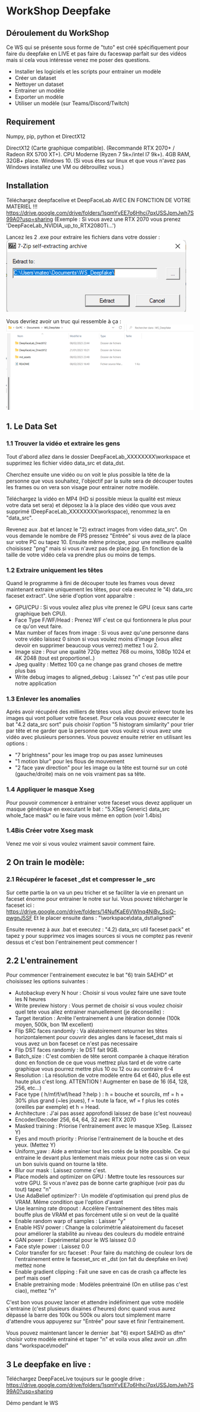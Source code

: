 # WorkShop Deepfake
## Déroulement du WorkShop

Ce WS qui se présente sous forme de "tuto" est créé spécifiquement pour faire du deepfake en LIVE et pas faire du faceswap parfait sur des vidéos mais si cela vous intéresse venez me poser des questions.

- Installer les logiciels et les scripts pour entrainer un modèle
- Créer un dataset
- Nettoyer un dataset 
- Entrainer un modèle
- Exporter un modèle
- Utiliser un modèle (sur Teams/Discord/Twitch)

## Requirement
Numpy, pip, python et DirectX12

DirectX12 (Carte graphique compatible).
(Recommandé RTX 2070+ / Radeon RX 5700 XT+).
CPU Moderne (Ryzen 7 5k+/intel I7 9k+).
4GB RAM, 32GB+ place.
Windows 10.
(Si vous êtes sur linux et que vous n'avez pas Windows installez une VM ou débrouillez vous.)

## Installation

Téléchargez deepfacelive et DeepFaceLab AVEC EN FONCTION DE VOTRE MATERIEL !!!
https://drive.google.com/drive/folders/1sqmYvEE7o6Hhci7qxUSSJpmJwh7S99A0?usp=sharing
(Exemple : Si vous avez une RTX 2070 vous prenez 'DeepFaceLab_NVIDIA_up_to_RTX2080Ti...')

Lancez les 2 .exe pour extraire les fichiers dans votre dossier :
![](md_assets/Install.png)

Vous devriez avoir un truc qui ressemble à ça :
![](md_assets/Directory.png)

## 1. Le Data Set  

### 1.1 Trouver la vidéo et extraire les gens

Tout d'abord allez dans le dossier DeepFaceLab_XXXXXXXX\workspace et supprimez les fichier vidéo data_src et data_dst.

Cherchez ensuite une vidéo ou on voit le plus possible la tête de la personne que vous souhaitez,
l'objectif par la suite sera de découper toutes les frames ou on vera son visage pour entrainer notre modèle.

Téléchargez la vidéo en MP4 (HD si possible mieux la qualité est mieux votre data set sera) et déposez la à la place des vidéo que vous avez supprimé (DeepFaceLab_XXXXXXXX\workspace), renommez la en "data_src".

Revenez aux .bat et lancez le "2) extract images from video data_src".
On vous demande le nombre de FPS pressez "Entrée" si vous avez de la place sur votre PC ou tapez 10.
Ensuite même principe, pour une meilleure qualité choisissez "png" mais si vous n'avez pas de place jpg.
En fonction de la taille de votre vidéo cela va prendre plus ou moins de temps.

### 1.2 Extraire uniquement les têtes

Quand le programme à fini de découper toute les frames vous devez maintenant extraire uniquement les têtes, pour cela executez le "4) data_src faceset extract".
Une série d'option vont apparaître :
- GPU/CPU :  Si vous voulez allez plus vite prenez le GPU (ceux sans carte graphique beh CPU).
- Face Type F/WF/Head : Prenez WF c'est ce qui fontionnera le plus pour ce qu'on veut faire.
- Max number of faces from image : Si vous avez qu'une personne dans votre vidéo laissez 0 sinon si vous voulez moins d'image (vous allez devoir en supprimer beaucoup vous verrez) mettez 1 ou 2.
- Image size : Pour une qualité 720p mettez 768 ou moins, 1080p 1024 et 4K 2048 (tout est proportionel..)
- Jpeg quality : Mettez 100 ça ne change pas grand choses de mettre plus bas
- Write debug images to aligned_debug : Laissez "n" c'est pas utile pour notre application

### 1.3 Enlever les anomalies

Après avoir récupéré des milliers de têtes vous allez devoir enlever toute les images qui vont polluer votre faceset.
Pour cela vous pouvez executer le bat "4.2 data_src sort" puis choisir l'option "5 histogram similarity" pour trier par tête et ne garder que la personne que vous voulez si vous avez une vidéo avec plusieurs personnes.
Vous pouvez ensuite retrier en utilisant les options : 
- "7 brightness" pour les image trop ou pas assez lumineuses
- "1 motion blur" pour les flous de mouvement
- "2 face yaw direction" pour les image ou la tête est tourné sur un coté (gauche/droite) mais on ne vois vraiment pas sa tête.

### 1.4 Appliquer le masque Xseg

Pour pouvoir commencer à entrainer votre faceset vous devez appliquer un masque générique en executant le bat :
"5.XSeg Generic) data_src whole_face mask" ou le faire vous même en option (voir 1.4bis)

### 1.4Bis Créer votre Xseg mask

Venez me voir si vous voulez vraiment savoir comment faire.

## 2 On train le modèle:

### 2.1 Récupérer le faceset _dst et compresser le _src

Sur cette partie la on va un peu tricher et se faciliter la vie en prenant un faceset énorme pour entrainer le notre sur lui. 
Vous pouvez télécharger le faceset ici :
https://drive.google.com/drive/folders/14NufKaE6VWlnq4NiBv_SsiQ-pwgnJ5SF
Et le placer ensuite dans : "\workspace\data_dst\aligned"

Ensuite revenez à aux .bat et executez : "4.2) data_src util faceset pack" et tapez y pour supprimez vos images sources si vous ne comptez pas revenir dessus et c'est bon l'entrainement peut commencer !

## 2.2 L'entrainement

Pour commencer l'entrainement executez le bat "6) train SAEHD" et choisissez les options suivantes :
- Autobackup every N hour : Choisir si vous voulez faire une save toute les N heures
- Write preview history : Vous permet de choisir si vous voulez choisir quel tete vous allez entrainer manuellement (je déconseille) :
- Target iteration : Arrête l'entrainement à une itération donnée (100k moyen, 500k, bon 1M excellent)
- Flip SRC faces randomly : Va aléatoirement retourner les têtes horizontalement pour couvrir des angles dans le faceset_dst mais si vous avez un bon faceset ce n'est pas necessaire
- Flip DST faces randomly : le DST fait 9GB.
- Batch_size : C'est combien de tête seront comparée à chaque itération donc en fonction de ce que vous mettrez plus tard et de votre carte graphique vous pourrez mettre plus 10 ou 12 ou au contraire 6-4
- Resolution : La résolution de votre modèle entre 64 et 640, plus elle est haute plus c'est long. ATTENTION ! Augmenter en base de 16 (64, 128, 256, etc...)
- Face type ( h/mf/f/wf/head ?:help ) : h = bouche et sourcils, mf = h + 30% plus grand (~les joues), f = toute la face, wf = f plus les cotés (oreilles par exemple) et h = Head.
- Architecture : J'ai pas assez approfondi laissez de base (c'est nouveau)
- Encoder/Decoder 256, 64, 64, 32 avec RTX 2070
- Masked training : Priorise l'entrainement avec le masque XSeg. (Laissez Y)
- Eyes and mouth priority : Priorise l'entrainement de la bouche et des yeux. (Mettez Y)
- Uniform_yaw : Aide a entrainer tout les cotés de la tête possible. Ce qui entraine le devant plus lentement mais mieux pour notre cas si on veux un bon suivis quand on tourne la tête.
- Blur our mask : Laissez comme c'est.
- Place models and optimizer on GPU : Mettre toute les ressources sur votre GPU. Si vous n'avez pas de bonne carte graphique (voir pas du tout) tapez "n"
- Use AdaBelief optimizer? : Un modèle d'optimisation qui prend plus de VRAM. Même condition que l'option d'avant
- Use learning rate dropout : Accélère l'entrainement des têtes mais bouffe plus de VRAM et pas forcément utile si on veut de la qualité 
- Enable random warp of samples : Laisser "y"
- Enable HSV power : Change la colorimétrie aléatoirement du faceset pour améliorer la stabilité au niveau des couleurs du modèle entrainé
- GAN power : Expérimental pour le WS laissez 0.0
- Face style power : Laissez 0.0
- Color transfer for src faceset : Pour faire du matching de couleur lors de l'entrainement entre le faceset_src et _dst (on fait du deepfake en live) mettez none
- Enable gradient clipping : Fait une save en cas de crash ça affecte les perf mais osef
- Enable pretraining mode : Modèles préentrainé (On en utilise pas c'est ciao), mettez "n"

C'est bon vous pouvez lancer et attendre indéfiniment que votre modèle s'entraine (c'est plusieurs dixaines d'heures) donc quand vous aurez dépassé la barre des 100k ou 500k ou alors tout simplement marre d'attendre vous appuyerez sur "Entrée" pour save et finir l'entrainement.

Vous pouvez maintenant lancer le dernier .bat "6) export SAEHD as dfm" choisir votre modèle entrainé et taper "n" et voila vous allez avoir un .dfm dans "workspace\model"

## 3 Le deepfake en live :

Téléchargez DeepFaceLive toujours sur le google drive : 
https://drive.google.com/drive/folders/1sqmYvEE7o6Hhci7qxUSSJpmJwh7S99A0?usp=sharing

Démo pendant le WS















